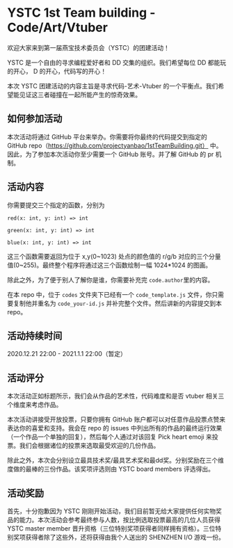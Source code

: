 # YSTC 1st Team building - Code/Art/Vtuber

欢迎大家来到第一届燕宝技术委员会（YSTC）的团建活动！

YSTC 是一个自由的寻求编程爱好者和 DD 交集的组织。我们希望每位 DD 都能玩的开心， D 的开心，代码写的开心！

本次 YSTC 团建活动的内容主旨是寻求代码-艺术-Vtuber 的一个平衡点。我们希望能见证这三者碰撞在一起所能产生的惊奇效果。

## 如何参加活动

本次活动将通过 GitHub 平台来举办。你需要将你最终的代码提交到指定的 GitHub repo（https://github.com/projectyanbao/1stTeamBuilding.git） 中。因此，为了参加本次活动你至少需要一个 GitHub 账号。并了解 GitHub 的 pr 机制。

## 活动内容

你需要提交三个指定的函数，分别为

```
red(x: int, y: int) => int

green(x: int, y: int) => int

blue(x: int, y: int) => int
```

这三个函数需要返回为位于 x,y(0~1023) 处点的颜色值的 r/g/b 对应的三个分量值(0~255)。最终整个程序将通过这三个函数绘制一幅 1024*1024 的图画。

除此之外，为了便于别人了解你是谁，你需要补充完 `code.author`里的内容。

在本 repo 中，位于 `codes` 文件夹下已经有一个 `code_template.js` 文件，你只需要复制他并重名为 `code_your-id.js` 并补完整个文件。然后讲新的内容提交到本 repo。

## 活动持续时间

2020.12.21 22:00 - 2021.1.1 22:00（暂定）

## 活动评分

本次活动正如标题所示，我们会从作品的艺术性，代码难度和是否 vtuber 相关三个维度来考虑作品。

本次活动讲接受开放投票，只要你拥有 GitHub 账户都可以对任意作品投票点赞来表达你的喜爱和支持。我会在 repo 的 issues 中列出所有的作品的最终运行效果（一个作品一个单独的回复），然后每个人通过对该回复 Pick heart emoji 来投票。我们会根据诸位的投票来选取最受欢迎的几份作品。

除此之外，本次会分别设立最具技术奖/最具艺术奖和最dd奖。分别奖励在三个维度做的最棒的三份作品。该奖项评选则由 YSTC board members 评选得出。

## 活动奖励

首先，十分抱歉因为 YSTC 刚刚开始活动，我们目前暂无给大家提供任何实物奖品的能力。本次活动会参考最终参与人数，按比例选取投票最高的几位人员获得 YSTC master member 晋升资格（三位特别奖项获得者同样拥有资格）。三位特别奖项获得者除了这些外，还将获得由我个人送出的 SHENZHEN I/O 游戏一份。
